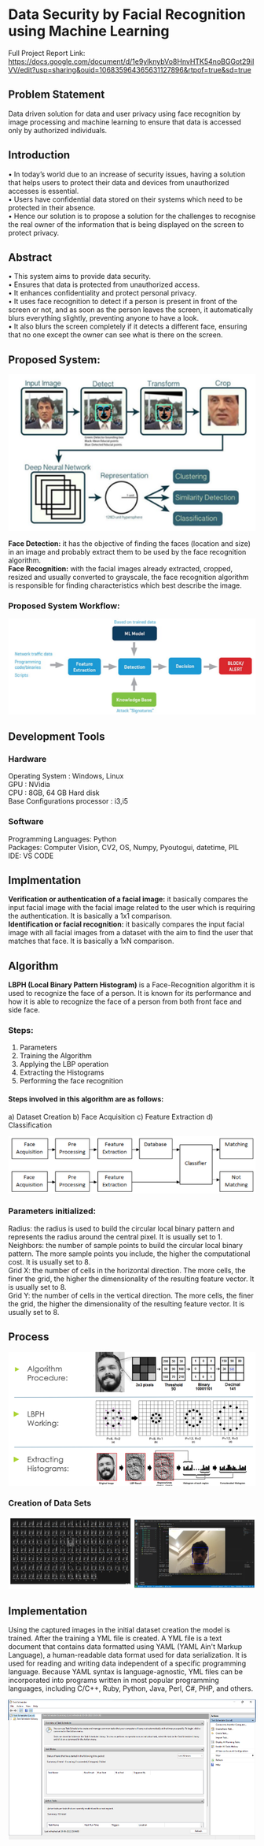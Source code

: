 # Data Security by Facial Recognition using Machine Learning
Full Project Report Link: https://docs.google.com/document/d/1e9ylknybVo8HnvHTK54noBGGot29iIVV/edit?usp=sharing&ouid=106835964365631127896&rtpof=true&sd=true
## Problem Statement
Data driven solution for data and user privacy using  face recognition by image processing and machine learning to ensure that data is accessed only by authorized individuals.
## Introduction
• In today’s world due to an increase of security issues, having a solution that helps users to protect their data and devices from unauthorized accesses is essential. <br />
• Users have confidential data stored on their systems which need to be protected in their absence.<br />
• Hence our solution is to propose a solution for the challenges to recognise the real owner of the information that is being displayed on the screen to protect privacy. <br />
## Abstract
• This system aims to provide data security. <br />
• Ensures that data is protected from unauthorized access. <br />
• It enhances confidentiality and protect personal privacy. <br />
• It uses face recognition to detect if a person is present in front of the screen or not, and as soon as the person leaves the screen, it automatically blurs everything slightly, preventing anyone to have a look. <br />
• It also blurs the screen completely if it detects a different face, ensuring that no one except the owner can see what is there on the screen.
## Proposed System:
![img1](https://github.com/polaiee/DataSecurity_FacialRecognition/blob/main/DataSecurityFaceRecog_images/image1.png)

**Face Detection:** it has the objective of finding the faces (location and size) in an image and probably extract them to be used by the face recognition algorithm.<br />
**Face Recognition:** with the facial images already extracted, cropped, resized and usually converted to grayscale, the face recognition algorithm is responsible for finding characteristics which best describe the image.<br />

### Proposed System Workflow: 
![img2](https://github.com/polaiee/DataSecurity_FacialRecognition/blob/main/DataSecurityFaceRecog_images/image2.png)
## Development Tools
### Hardware
 Operating System : Windows, Linux <br />
 GPU : NVidia <br />
 CPU : 8GB, 64 GB Hard disk <br />
 Base Configurations processor : i3,i5 <br />
### Software
 Programming Languages: Python <br />
 Packages: Computer Vision, CV2, OS, Numpy, Pyoutogui, datetime, PIL <br />
 IDE: VS CODE
## Implmentation
**Verification or authentication of a facial image:** it basically compares the input facial image with the facial image related to the user which is requiring the authentication. It is basically a 1x1 comparison. <br />
**Identification or facial recognition:** it basically compares the input facial image with all facial images from a dataset with the aim to find the user that matches that face. It is basically a 1xN comparison. <br />
## Algorithm
**LBPH (Local Binary Pattern Histogram)** is a Face-Recognition algorithm it is used to recognize the face of a person. It is known for its performance and how it is able to recognize the face of a person from both front face and side face.
### Steps: 
1. Parameters
2. Training the Algorithm
3. Applying the LBP operation
4. Extracting the Histograms
5. Performing the face recognition

#### Steps involved in this algorithm are as follows:
a) Dataset Creation
b) Face Acquisition
c) Feature Extraction
d) Classification

![img3](https://github.com/polaiee/DataSecurity_FacialRecognition/blob/main/DataSecurityFaceRecog_images/image3.png)

### Parameters initialized:<br />
Radius: the radius is used to build the circular local binary pattern and represents the radius around the central pixel. It is usually set to 1. <br />
Neighbors: the number of sample points to build the circular local binary pattern. The more sample points you include, the higher the computational cost. It is usually set to 8. <br />
Grid X: the number of cells in the horizontal direction. The more cells, the finer the grid, the higher the dimensionality of the resulting feature vector. It is usually set to 8. <br />
Grid Y: the number of cells in the vertical direction. The more cells, the finer the grid, the higher the dimensionality of the resulting feature vector. It is usually set to 8. <br />

## Process
![img4](https://github.com/polaiee/DataSecurity_FacialRecognition/blob/main/DataSecurityFaceRecog_images/image4.png)

### Creation of Data Sets
![img4](https://github.com/polaiee/DataSecurity_FacialRecognition/blob/main/DataSecurityFaceRecog_images/image6.png)
## Implementation
Using the captured images in the initial dataset creation the model  is trained. After the training a YML file is created. A YML file is a text document that contains data formatted using YAML (YAML Ain't Markup Language), a human-readable data format used for data serialization. It is used for reading and writing data independent of a specific programming language. Because YAML syntax is language-agnostic, YML files can be incorporated into programs written in most popular programming languages, including C/C++, Ruby, Python, Java, Perl, C#, PHP, and others.

![image4](https://github.com/polaiee/DataSecurity_FacialRecognition/blob/main/DataSecurityFaceRecog_images/image5.png)

